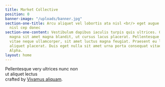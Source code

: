 ```yaml
---
title: Market Collective
position: 0
banner-image: "/uploads/banner.jpg"
section-one-title: Arcu aliquet vel lobortis ata nisl <br/> eget augue amet aliquet
  nisl cep donec
section-one-content: Vestibulum dapibus iaculis turpis quis ultrices. Quisque molestie
  magna sit amet magna blandit, ut cursus lacus placerat. Pellentesque lacinia ante
  vitae neque ullamcorper, sit amet luctus magna feugiat. Praesent eu leo non velit
  aliquet placerat. Duis eget nulla sit amet urna porta consequat vitae non justo.
  Alpha.
layout: home
---
```


Pellentesque very ultrices nunc non<br />ut aliquet lectus<br />crafted by <a href="#">Vivamus aliquam</a>.
